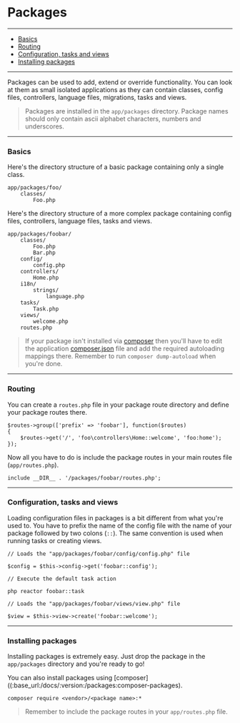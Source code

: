 # Packages

--------------------------------------------------------

* [Basics](#basics)
* [Routing](#routing)
* [Configuration, tasks and views](#configuration_tasks_and_views)
* [Installing packages](#installing_packages)

--------------------------------------------------------

Packages can be used to add, extend or override functionality. You can look at them as small isolated applications as they can contain classes, config files, controllers, language files, migrations, tasks and views. 

> Packages are installed in the ```app/packages``` directory. Package names should only contain ascii alphabet characters, numbers and underscores.

--------------------------------------------------------

<a id="basics"></a>

### Basics

Here's the directory structure of a basic package containing only a single class.

	app/packages/foo/
		classes/
			Foo.php

Here's the directory structure of a more complex package containing config files, controllers, language files, tasks and views.

	app/packages/foobar/
		classes/
			Foo.php
			Bar.php
		config/
			config.php
		controllers/
			Home.php
		i18n/
			strings/
				language.php
		tasks/
			Task.php
		views/
			welcome.php
		routes.php

> If your package isn't installed via [composer]((:base_url:/docs/:version:/packages:composer-packages)) then you'll have to edit the application [composer.json](https://getcomposer.org/doc/04-schema.md#autoload) file and add the required autoloading mappings there. Remember to run ```composer dump-autoload``` when you're done.

--------------------------------------------------------

<a id="routing"></a>

### Routing

You can create a ```routes.php``` file in your package route directory and define your package routes there.

	$routes->group(['prefix' => 'foobar'], function($routes)
	{
		$routes->get('/', 'foo\controllers\Home::welcome', 'foo:home');
	});

Now all you have to do is include the package routes in your main routes file (```app/routes.php```).

	include __DIR__ . '/packages/foobar/routes.php';

--------------------------------------------------------

<a id="configuration_tasks_and_views"></a>

### Configuration, tasks and views

Loading configuration files in packages is a bit different from what you're used to. You have to prefix the name of the config file with the name of your package followed by two colons (```::```). The same convention is used when running tasks or creating views.

	// Loads the "app/packages/foobar/config/config.php" file

	$config = $this->config->get('foobar::config');

	// Execute the default task action

	php reactor foobar::task

	// Loads the "app/packages/foobar/views/view.php" file

	$view = $this->view->create('foobar::welcome');

--------------------------------------------------------

<a id="installing_packages"></a>

### Installing packages

Installing packages is extremely easy. Just drop the package in the ```app/packages``` directory and you're ready to go! 

You can also install packages using [composer]((:base_url:/docs/:version:/packages:composer-packages).

	composer require <vendor>/<package name>:*

> Remember to include the package routes in your ```app/routes.php``` file.